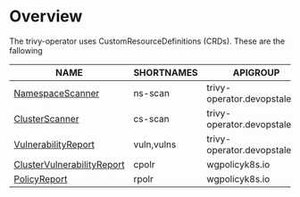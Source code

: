 # Overview

The trivy-operator uses CustomResourceDefinitions (CRDs). These are the fallowing

| NAME                          | SHORTNAMES                                              | APIGROUP               | NAMESPACED |
|-------------------------------|---------------------------------------------------------|------------------------|------------|
| [NamespaceScanner](./namespace-scanner.md)             | ns-scan                     | trivy-operator.devopstales.io | true |
| [ClusterScanner](./cluster-scanner.md) | cs-scan | trivy-operator.devopstales.io | false |
| [VulnerabilityReport](./vulnerability-report.md)            | vuln,vulns                  | trivy-operator.devopstales.io | true |     
| [ClusterVulnerabilityReport](./cluster-policy-report.md) | cpolr | wgpolicyk8s.io | false |
| [PolicyReport](./policy-report.md)               | rpolr              | wgpolicyk8s.io | true |
